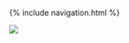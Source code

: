 {% include navigation.html %}

<img src="https://files.slack.com/files-pri/TUDAF53UJ-F036B286YSK/image.png">
